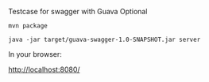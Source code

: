 Testcase for swagger with Guava Optional<String>

    mvn package

    java -jar target/guava-swagger-1.0-SNAPSHOT.jar server

In your browser:

[http://localhost:8080/](http://localhost:8080/)